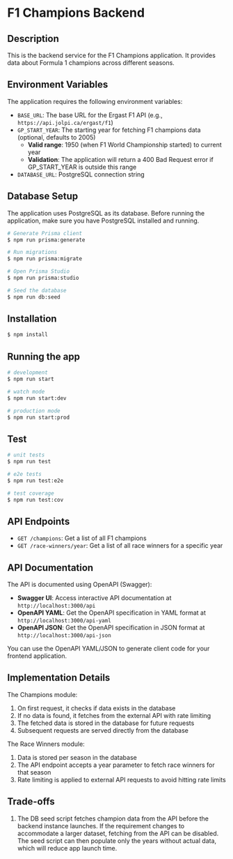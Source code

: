 # F1 Champions Backend

## Description

This is the backend service for the F1 Champions application. It provides data about Formula 1 champions across different seasons.

## Environment Variables

The application requires the following environment variables:

- `BASE_URL`: The base URL for the Ergast F1 API (e.g., `https://api.jolpi.ca/ergast/f1`)
- `GP_START_YEAR`: The starting year for fetching F1 champions data (optional, defaults to 2005)
  - **Valid range**: 1950 (when F1 World Championship started) to current year
  - **Validation**: The application will return a 400 Bad Request error if GP_START_YEAR is outside this range
- `DATABASE_URL`: PostgreSQL connection string

## Database Setup

The application uses PostgreSQL as its database. Before running the application, make sure you have PostgreSQL installed and running.

```bash
# Generate Prisma client
$ npm run prisma:generate

# Run migrations
$ npm run prisma:migrate

# Open Prisma Studio
$ npm run prisma:studio

# Seed the database
$ npm run db:seed
```

## Installation

```bash
$ npm install
```

## Running the app

```bash
# development
$ npm run start

# watch mode
$ npm run start:dev

# production mode
$ npm run start:prod
```

## Test

```bash
# unit tests
$ npm run test

# e2e tests
$ npm run test:e2e

# test coverage
$ npm run test:cov
```

## API Endpoints

- `GET /champions`: Get a list of all F1 champions
- `GET /race-winners/year`: Get a list of all race winners for a specific year

## API Documentation

The API is documented using OpenAPI (Swagger):

- **Swagger UI**: Access interactive API documentation at `http://localhost:3000/api`
- **OpenAPI YAML**: Get the OpenAPI specification in YAML format at `http://localhost:3000/api-yaml`
- **OpenAPI JSON**: Get the OpenAPI specification in JSON format at `http://localhost:3000/api-json`

You can use the OpenAPI YAML/JSON to generate client code for your frontend application.

## Implementation Details

The Champions module:
1. On first request, it checks if data exists in the database
2. If no data is found, it fetches from the external API with rate limiting
3. The fetched data is stored in the database for future requests
4. Subsequent requests are served directly from the database

The Race Winners module:
1. Data is stored per season in the database
2. The API endpoint accepts a year parameter to fetch race winners for that season
3. Rate limiting is applied to external API requests to avoid hitting rate limits

## Trade-offs
1. The DB seed script fetches champion data from the API before the backend instance launches. If the requirement changes to accommodate a larger dataset, fetching from the API can be disabled. The seed script can then populate only the years without actual data, which will reduce app launch time.